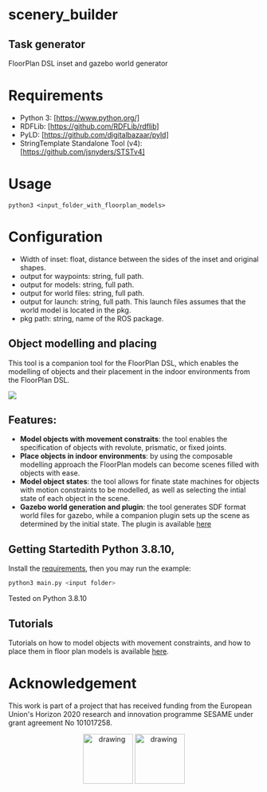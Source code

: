 # scenery_builder


## Task generator

FloorPlan DSL inset and gazebo world generator

Requirements
============
* Python 3: [https://www.python.org/]
* RDFLib: [https://github.com/RDFLib/rdflib]
* PyLD: [https://github.com/digitalbazaar/pyld]
* StringTemplate Standalone Tool (v4): [https://github.com/jsnyders/STSTv4]

# Usage

```
python3 <input_folder_with_floorplan_models>
```

# Configuration
* Width of inset: float, distance between the sides of the inset and original shapes. 
* output for waypoints: string, full path.
* output for models: string, full path.
* output for world files: string, full path.
* output for launch: string, full path. This launch files assumes that the world model is located in the pkg.
* pkg path: string, name of the ROS package. 

## Object modelling and placing

This tool is a companion tool for the FloorPlan DSL, which enables the modelling of objects and their placement in the indoor environments from the FloorPlan DSL. 

![](images/gazebo-screenshot.png)

## Features:
* **Model objects with movement constraits**: the tool enables the specification of objects with revolute, prismatic, or fixed joints. 
* **Place objects in indoor environments**: by using the composable modelling approach the FloorPlan models can become scenes filled with objects with ease.
* **Model object states**: the tool allows for finate state machines for objects with motion constraints to be modelled, as well as selecting the intial state of each object in the scene.
* **Gazebo world generation and plugin**: the tool generates SDF format world files for gazebo, while a companion plugin sets up the scene as determined by the initial state. The plugin is available [here](https://github.com/hbrs-sesame/floorplan-gazebo-initial-state-plugin)

## Getting Startedith Python 3.8.10,


Install the [requirements](requirements.txt), then you may run the example:

```sh
python3 main.py <input folder> 
```
Tested on Python 3.8.10

## Tutorials

Tutorials on how to model objects with movement constraints, and how to place them in floor plan models is available [here](docs/tutorial.md).

# Acknowledgement

This work is part of a project that has received funding from the European Union's Horizon 2020 research and innovation programme SESAME under grant agreement No 101017258.

<p align="center">
    <img src="images/EU.jpg" alt="drawing" height="100"/>
    <img src="images/SESAME.jpg" alt="drawing" height="100"/>
</p>
